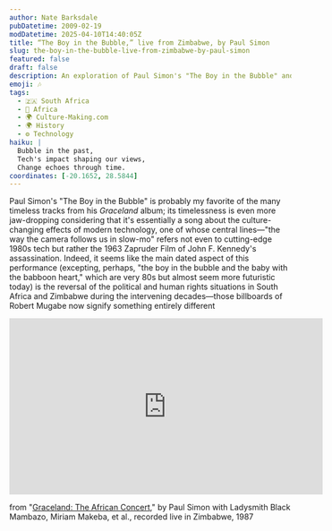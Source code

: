 ```yaml
---
author: Nate Barksdale
pubDatetime: 2009-02-19
modDatetime: 2025-04-10T14:40:05Z
title: “The Boy in the Bubble,” live from Zimbabwe, by Paul Simon
slug: the-boy-in-the-bubble-live-from-zimbabwe-by-paul-simon
featured: false
draft: false
description: An exploration of Paul Simon's "The Boy in the Bubble" and its reflections on technology and politics.
emoji: 🎶
tags:
  - 🇿🇦 South Africa
  - 🦁 Africa
  - 🌍 Culture-Making.com
  - 🌍 History
  - ⚙️ Technology
haiku: |
  Bubble in the past,  
  Tech's impact shaping our views,  
  Change echoes through time.
coordinates: [-20.1652, 28.5844]
---
```


Paul Simon's "The Boy in the Bubble" is probably my favorite of the many timeless tracks from his _Graceland_ album; its timelessness is even more jaw-dropping considering that it's essentially a song about the culture-changing effects of modern technology, one of whose central lines—"the way the camera follows us in slow-mo" refers not even to cutting-edge 1980s tech but rather the 1963 Zapruder Film of John F. Kennedy's assassination. Indeed, it seems like the main dated aspect of this performance (excepting, perhaps, "the boy in the bubble and the baby with the babboon heart," which are very 80s but almost seem more futuristic today) is the reversal of the political and human rights situations in South Africa and Zimbabwe during the intervening decades—those billboards of Robert Mugabe now signify something entirely different

<iframe width="560" height="315" src="https://www.youtube.com/embed/YHZT5gWyhZU?si=Yooo5Gqpy31pSMFq" title="YouTube video player" frameborder="0" allow="accelerometer; autoplay; clipboard-write; encrypted-media; gyroscope; picture-in-picture; web-share" referrerpolicy="strict-origin-when-cross-origin" allowfullscreen></iframe>

from "[Graceland: The African Concert](http://www.amazon.com/dp/6305342784/cmcom-20)," by Paul Simon with Ladysmith Black Mambazo, Miriam Makeba, et al., recorded live in Zimbabwe, 1987
